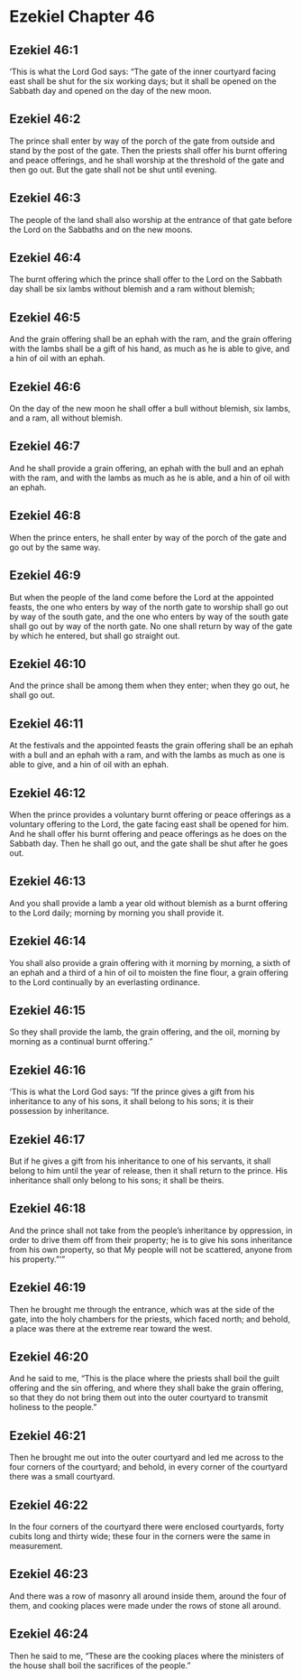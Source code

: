 # Ezekiel Chapter 46

## Ezekiel 46:1

‘This is what the Lord God says: “The gate of the inner courtyard facing east shall be shut for the six working days; but it shall be opened on the Sabbath day and opened on the day of the new moon.

## Ezekiel 46:2

The prince shall enter by way of the porch of the gate from outside and stand by the post of the gate. Then the priests shall offer his burnt offering and peace offerings, and he shall worship at the threshold of the gate and then go out. But the gate shall not be shut until evening.

## Ezekiel 46:3

The people of the land shall also worship at the entrance of that gate before the Lord on the Sabbaths and on the new moons.

## Ezekiel 46:4

The burnt offering which the prince shall offer to the Lord on the Sabbath day shall be six lambs without blemish and a ram without blemish;

## Ezekiel 46:5

And the grain offering shall be an ephah with the ram, and the grain offering with the lambs shall be a gift of his hand, as much as he is able to give, and a hin of oil with an ephah.

## Ezekiel 46:6

On the day of the new moon he shall offer a bull without blemish, six lambs, and a ram, all without blemish.

## Ezekiel 46:7

And he shall provide a grain offering, an ephah with the bull and an ephah with the ram, and with the lambs as much as he is able, and a hin of oil with an ephah.

## Ezekiel 46:8

When the prince enters, he shall enter by way of the porch of the gate and go out by the same way.

## Ezekiel 46:9

But when the people of the land come before the Lord at the appointed feasts, the one who enters by way of the north gate to worship shall go out by way of the south gate, and the one who enters by way of the south gate shall go out by way of the north gate. No one shall return by way of the gate by which he entered, but shall go straight out.

## Ezekiel 46:10

And the prince shall be among them when they enter; when they go out, he shall go out.

## Ezekiel 46:11

At the festivals and the appointed feasts the grain offering shall be an ephah with a bull and an ephah with a ram, and with the lambs as much as one is able to give, and a hin of oil with an ephah.

## Ezekiel 46:12

When the prince provides a voluntary burnt offering or peace offerings as a voluntary offering to the Lord, the gate facing east shall be opened for him. And he shall offer his burnt offering and peace offerings as he does on the Sabbath day. Then he shall go out, and the gate shall be shut after he goes out.

## Ezekiel 46:13

And you shall provide a lamb a year old without blemish as a burnt offering to the Lord daily; morning by morning you shall provide it.

## Ezekiel 46:14

You shall also provide a grain offering with it morning by morning, a sixth of an ephah and a third of a hin of oil to moisten the fine flour, a grain offering to the Lord continually by an everlasting ordinance.

## Ezekiel 46:15

So they shall provide the lamb, the grain offering, and the oil, morning by morning as a continual burnt offering.”

## Ezekiel 46:16

‘This is what the Lord God says: “If the prince gives a gift from his inheritance to any of his sons, it shall belong to his sons; it is their possession by inheritance.

## Ezekiel 46:17

But if he gives a gift from his inheritance to one of his servants, it shall belong to him until the year of release, then it shall return to the prince. His inheritance shall only belong to his sons; it shall be theirs.

## Ezekiel 46:18

And the prince shall not take from the people’s inheritance by oppression, in order to drive them off from their property; he is to give his sons inheritance from his own property, so that My people will not be scattered, anyone from his property.”’”

## Ezekiel 46:19

Then he brought me through the entrance, which was at the side of the gate, into the holy chambers for the priests, which faced north; and behold, a place was there at the extreme rear toward the west.

## Ezekiel 46:20

And he said to me, “This is the place where the priests shall boil the guilt offering and the sin offering, and where they shall bake the grain offering, so that they do not bring them out into the outer courtyard to transmit holiness to the people.”

## Ezekiel 46:21

Then he brought me out into the outer courtyard and led me across to the four corners of the courtyard; and behold, in every corner of the courtyard there was a small courtyard.

## Ezekiel 46:22

In the four corners of the courtyard there were enclosed courtyards, forty cubits long and thirty wide; these four in the corners were the same in measurement.

## Ezekiel 46:23

And there was a row of masonry all around inside them, around the four of them, and cooking places were made under the rows of stone all around.

## Ezekiel 46:24

Then he said to me, “These are the cooking places where the ministers of the house shall boil the sacrifices of the people.”
